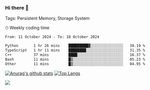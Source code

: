 ### Hi there 👋

Tags: Persistent Memory, Storage System

<!--

[![Anurag's github stats](https://github-readme-stats.vercel.app/api?username=wwyf)](https://github.com/anuraghazra/github-readme-stats)

[![Anurag's github stats](https://github-readme-stats.vercel.app/api?username=wwyf&count_private=true)](https://github.com/anuraghazra/github-readme-stats)


[![Top Langs](https://github-readme-stats.vercel.app/api/top-langs/?username=wwyf&count_private=true&&hide=jupyter%20notebook,html)](https://github.com/anuraghazra/github-readme-stats)



-->


⏱ Weekly coding time

<!--START_SECTION:waka-->

```txt
From: 11 October 2024 - To: 18 October 2024

Python       1 hr 26 mins    █████████▓░░░░░░░░░░░░░░░   38.19 %
TypeScript   1 hr 11 mins    ████████░░░░░░░░░░░░░░░░░   31.35 %
C++          37 mins         ████░░░░░░░░░░░░░░░░░░░░░   16.37 %
Bash         11 mins         █▒░░░░░░░░░░░░░░░░░░░░░░░   05.23 %
Other        11 mins         █▒░░░░░░░░░░░░░░░░░░░░░░░   04.95 %
```

<!--END_SECTION:waka-->



[![Anurag's github stats](https://github-readme-stats.vercel.app/api?username=wwyf&count_private=true&show_icons=true&hide_border=true)](https://github.com/anuraghazra/github-readme-stats) [![Top Langs](https://github-readme-stats.vercel.app/api/top-langs/?username=wwyf&count_private=true&hide=jupyter%20notebook,html,OpenEdge%20ABL&langs_count=10&layout=compact&hide_border=true)](https://github.com/anuraghazra/github-readme-stats)

<!--

[![willianrod's wakatime stats](https://github-readme-stats.vercel.app/api/wakatime?username=wwyf)](https://github.com/anuraghazra/github-readme-stats)


-->

![](https://hit.yhype.me/github/profile?user_id=23121291)
